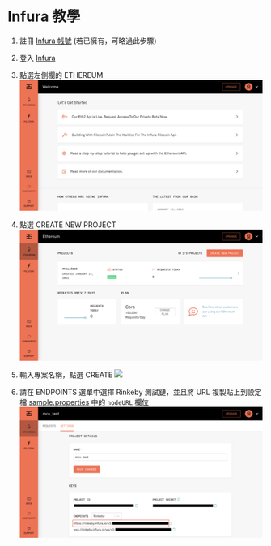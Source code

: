 # Infura 教學

1. 註冊 [Infura 帳號](https://infura.io/register) (若已擁有，可略過此步驟)

2. 登入 [Infura](https://infura.io/login)

3. 點選左側欄的 ETHEREUM
   ![](../image/ethereum.png)

4. 點選 CREATE NEW PROJECT
   ![](../image/create_new_project.png)

5. 輸入專案名稱，點選 CREATE
   ![](https://i.imgur.com/26dhmMa.png)

6. 請在 ENDPOINTS 選單中選擇 Rinkeby 測試鏈，並且將 URL 複製貼上到設定檔 [sample.properties](../src/main/resources/sample.properties) 中的 `nodeURL` 欄位
   ![](../image/copy_url.png)

